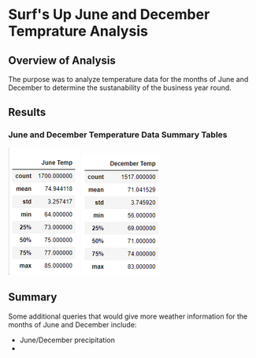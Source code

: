 # Surf's Up June and December Temprature Analysis
## Overview of Analysis
The purpose was to analyze temperature data for the months of June and December to determine the sustanability of the business year round.

## Results
### June and December Temperature Data Summary Tables
!["June_Temp"](analysis/june_temps.PNG)
!["December_Temp"](analysis/december_temps.PNG)

## Summary

Some additional queries that would give more weather information for the months of June and December include:  
* June/December precipitation
* 
  
